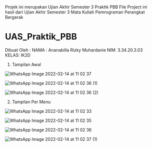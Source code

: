 Projek ini merupakan Ujian Akhir Semester 3 Praktik PBB
File Project ini  hasil dari Ujian Akhir Semester 3 Mata Kuliah Pemrograman Perangkat Bergerak
# UAS_Praktik_PBB

Dibuat Oleh :
NAMA : Ananabilla Rizky Muhardanie
NIM: 3.34.20.3.03
KELAS: IK2D
1. Tampilan Awal

![WhatsApp Image 2022-02-14 at 11 02 37](https://user-images.githubusercontent.com/99606455/153803293-0f3ae1e1-e0f9-4245-8cf4-9e4785e5f471.jpeg)

![WhatsApp Image 2022-02-14 at 11 02 36 (1)](https://user-images.githubusercontent.com/99606455/153803285-8ac5a6fc-3f64-490b-b97f-5c645beb0fd7.jpeg)

![WhatsApp Image 2022-02-14 at 11 02 36 (2)](https://user-images.githubusercontent.com/99606455/153803290-db98da6f-28d4-4689-8b6a-778e45ef1b20.jpeg)

2. Tampilan Per Menu
 
![WhatsApp Image 2022-02-14 at 11 02 33](https://user-images.githubusercontent.com/99606455/153803389-df66e276-0ad6-487b-ae12-7022dbff2e57.jpeg)

![WhatsApp Image 2022-02-14 at 11 02 35](https://user-images.githubusercontent.com/99606455/153803392-b2723ce0-ba80-40a5-aba3-e3938b386ad1.jpeg)

![WhatsApp Image 2022-02-14 at 11 02 36](https://user-images.githubusercontent.com/99606455/153803394-98be2314-3b21-455a-92da-aa5e01c9835a.jpeg)

![WhatsApp Image 2022-02-14 at 11 02 37 (1)](https://user-images.githubusercontent.com/99606455/153803396-28f8e227-a825-4f1e-8b0d-c6fc879a7f95.jpeg)

